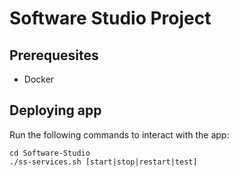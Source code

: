 # Software Studio Project

## Prerequesites
- Docker

## Deploying app
Run the following commands to interact with the app:
```
cd Software-Studio
./ss-services.sh [start|stop|restart|test]
```
